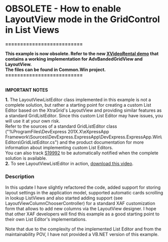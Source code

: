 # OBSOLETE - How to enable LayoutView mode in the GridControl in List Views


<p><strong>=============</strong><strong>=============</strong></p><p><strong>This e</strong><strong>xample is now obsolete. Re</strong><strong>fer to the </strong><strong>new </strong><a href="http://community.devexpress.com/blogs/eaf/archive/2012/12/18/xvideorental-real-world-application-rwa-the-overview.aspx"><strong><u>XVideoRental demo</u></strong></a><strong> </strong><strong>th</strong><strong>at </strong><strong>contains a working implementation for AdvBandedGridView and LayoutView. </strong><strong><br />
</strong><strong>The files can be found in Common.Win project.<br />
</strong><strong>==========================</strong></p><p><strong><br />
</strong><strong>IMPORTANT NOTES</strong></p><p><strong>1.</strong> The LayoutViewListEditor class implemented in this example is not a complete solution, but rather a starting point for creating a custom List Editor based on the XtraGrid's LayoutView and providing similar features as a standard GridListEditor. Since this custom List Editor may have issues, you will use it at your own risk. <br />
Refer to the sources of a standard GridListEditor class ("%ProgramFiles\DevExpress 201X.X\eXpressApp Framework\Sources\DevExpress.ExpressApp\DevExpress.ExpressApp.Win\Editors\GridListEditor.cs") and the product documentation for more information about implementing custom List Editors.<br />
You can also track <a href="https://www.devexpress.com/Support/Center/p/S19992">S19992</a> to be automatically notified when the complete solution is available.<br />
<strong>2.</strong> To see LayoutViewListEditor in action, <a href="http://community.devexpress.com/blogs/eaf/LayoutViewListEditor.zip"><u>download this video</u></a>.</p>


<h3>Description</h3>

<p>In this update I  have slightly refactored the code, added support for storing layout settings in the application model, supported automatic cards scrolling in lookup ListViews and also started adding support (see LayoutViewColumnChooserController) for a standard XAF customization form that allows to add new columns via the LayoutView designer. I hope that other XAF developers will find this example as a good starting point to their own List Editor&#39;s implementations.</p><p>Note that due to the complexity of the implemented List Editor and from the maintainability POV, I have not provided a VB.NET version of this example.</p>

<br/>


